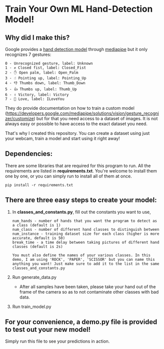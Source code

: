 # Train Your Own ML Hand-Detection Model!

## Why did I make this?

Google provides a [hand detection model]([url](https://developers.google.com/mediapipe/solutions/vision/gesture_recognizer#hand_landmark_model_bundle)) through [mediapipe](https://developers.google.com/mediapipe) but it only recognizes 7 gestures:

```
0 - Unrecognized gesture, label: Unknown
1 - ✊ Closed fist, label: Closed_Fist 
2 - ✋ Open palm, label: Open_Palm
3 - ☝️ Pointing up, label: Pointing_Up
4 - 👎 Thumbs down, label: Thumb_Down
5 - 👍 Thumbs up, label: Thumb_Up
6 - ✌️ Victory, label: Victory
7 - 🤟 Love, label: ILoveYou
```


They do provide documentation on how to train a custom model (https://developers.google.com/mediapipe/solutions/vision/gesture_recognizer/customize) but for that you need access to a dataset of images. It is not always easy or possible to have access to the exact dataset you need.

That's why I created this repository. You can create a dataset using just your webcam, train a model and start using it right away!

## Dependencies:

There are some libraries that are required for this program to run. All the requirements are listed in **requirements.txt**. You're welcome to install them one by one, or you can simply run to install all of them at once.

```
pip install -r requirements.txt
```

## There are three easy steps to create your model:

1. In **classes_and_constants.py**, fill out the constants you want to use,

   ```
   num_hands - number of hands that you want the program to detect as a class (default is 1)
   num_class - number of different hand classes to distinguish between
   num_instance - training dataset size for each class (higher is more accurate, default is 50)
   break_time - a time delay between taking pictures of different hand classes (default is 2s)

   You must also define the names of your various classes. In this demo, I am using 'ROCK', 'PAPER', 'SCISSOR' but you can name this anything you want! Just make sure to add it to the list in the same classes_and_constants.py
   ```

2. Run generate_data.py

   - After all samples have been taken, please take your hand out of the frame of the camera so as to not contaminate other classes with bad data.

3. Run train_model.py

## For your convenience, a **demo.py** file is provided to test out your new model!

Simply run this file to see your predictions in action.
